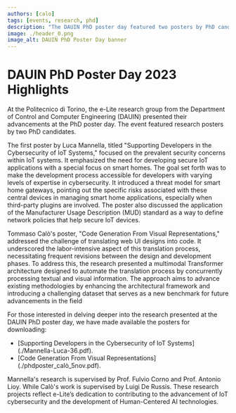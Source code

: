 ```yaml
---
authors: [calo]
tags: [events, research, phd]
description: "The DAUIN PhD poster day featured two posters by PhD candidates showcasing their research in IoT cybersecurity and automated code generation from visual representations."
image: ./header_0.png
image_alt: DAUIN PhD Poster Day banner
---
```


# DAUIN PhD Poster Day 2023 Highlights

At the Politecnico di Torino, the e-Lite research group from the Department of Control and Computer Engineering (DAUIN) presented their advancements at the PhD poster day. The event featured research posters by two PhD candidates.

The first poster by Luca Mannella, titled "Supporting Developers in the Cybersecurity of IoT Systems," focused on the prevalent security concerns within IoT systems. It emphasized the need for developing secure IoT applications with a special focus on smart homes. The goal set forth was to make the development process accessible for developers with varying levels of expertise in cybersecurity. It introduced a threat model for smart home gateways, pointing out the specific risks associated with these central devices in managing smart home applications, especially when third-party plugins are involved. The poster also discussed the application of the Manufacturer Usage Description (MUD) standard as a way to define network policies that help secure IoT devices.

Tommaso Calò's poster, "Code Generation From Visual Representations," addressed the challenge of translating web UI designs into code. It underscored the labor-intensive aspect of this translation process, necessitating frequent revisions between the design and development phases. To address this, the research presented a multimodal Transformer architecture designed to automate the translation process by concurrently processing textual and visual information. The approach aims to advance existing methodologies by enhancing the architectural framework and introducing a challenging dataset that serves as a new benchmark for future advancements in the field


For those interested in delving deeper into the research presented at the DAUIN PhD poster day, we have made available the posters for downloading:

- [Supporting Developers in the Cybersecurity of IoT Systems] (./Mannella-Luca-36.pdf).
- [Code Generation From Visual Representations] (./phdposter_calò_5nov.pdf).


<!-- truncate -->

Mannella's research is supervised by Prof. Fulvio Corno and Prof. Antonio Lioy. While Calò's work is supervised by Luigi De Russis. These research projects reflect e-Lite’s dedication to contributing to the advancement of IoT cybersecurity and the development of Human-Centered AI technologies.





